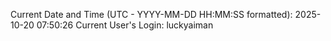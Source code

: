 Current Date and Time (UTC - YYYY-MM-DD HH:MM:SS formatted): 2025-10-20 07:50:26
Current User's Login: luckyaiman
